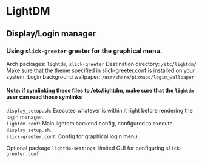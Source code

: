 # LightDM

## Display/Login manager

### Using `slick-greeter` greeter for the graphical menu.  

Arch packages: `lightdm`, `slick-greeter`
Destination directory: `/etc/lightdm/`  
Make sure that the theme specified in slick-greeter.conf is installed on your system.
Login background wallpaper: `/usr/share/pixmaps/login_wallpaper`

#### Note: if symlinking these files to /etc/lightdm, make sure that the `lightdm` user can read those symlinks 

`display_setup.sh`: Executes whatever is within it right before rendering the login manager.  
`lightdm.conf`: Main lightdm backend config, configured to execute `display_setup.sh`.  
`slick-greeter.conf`: Config for graphical login menu.  

Optional package `lightdm-settings`: limited GUI for configuring `slick-greeter.conf`  